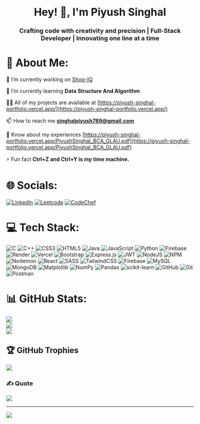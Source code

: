 <h1 align="center">Hey! 👋, I'm Piyush Singhal</h1>
<h3 align="center">Crafting code with creativity and precision | Full-Stack Developer | Innovating one line at a time</h3>



# 💫 About Me:
🔭 I’m currently working on [Shop-IQ](https://shopiq-app.vercel.app/)

🌱 I’m currently learning **Data Structure And Algorithm**

👨‍💻 All of my projects are available at [https://piyush-singhal-portfolio.vercel.app/](https://piyush-singhal-portfolio.vercel.app/)

📫 How to reach me **singhalpiyush789@gmail.com**

📄 Know about my experiences [https://piyush-singhal-portfolio.vercel.app/PiyushSinghal_BCA_GLAU.pdf](https://piyush-singhal-portfolio.vercel.app/PiyushSinghal_BCA_GLAU.pdf)

⚡ Fun fact **Ctrl+Z and Ctrl+Y is my time machine.**



# 🌐 Socials:
[![LinkedIn](https://img.shields.io/badge/LinkedIn-%230077B5.svg?logo=linkedin&logoColor=white)](https://linkedin.com/in/piyush0809) 
[![Leetcode](https://img.shields.io/badge/LinkedIn-%230077B5.svg?logo=linkedin&logoColor=white)](https://linkedin.com/in/piyush0809) 
[![CodeChef](https://img.shields.io/badge/LinkedIn-%230077B5.svg?logo=linkedin&logoColor=white)](https://linkedin.com/in/piyush0809) 
<!-- <p align="left">
<a href="https://linkedin.com/in/piyush0809" target="blank"><img align="center" src="https://raw.githubusercontent.com/rahuldkjain/github-profile-readme-generator/master/src/images/icons/Social/linked-in-alt.svg" alt="piyush0809" height="30" width="40" /></a>
<a href="https://www.codechef.com/users/piyush85" target="blank"><img align="center" src="https://cdn.jsdelivr.net/npm/simple-icons@3.1.0/icons/codechef.svg" alt="piyush85" height="30" width="40" /></a>
<a href="https://www.leetcode.com/piyushsinghal01" target="blank"><img align="center" src="https://raw.githubusercontent.com/rahuldkjain/github-profile-readme-generator/master/src/images/icons/Social/leet-code.svg" alt="piyushsinghal01" height="30" width="40" /></a>
<br><br>
</p> -->



# 💻 Tech Stack:
![C](https://img.shields.io/badge/c-%2300599C.svg?style=flat&logo=c&logoColor=white) ![C++](https://img.shields.io/badge/c++-%2300599C.svg?style=flat&logo=c%2B%2B&logoColor=white) ![CSS3](https://img.shields.io/badge/css3-%231572B6.svg?style=flat&logo=css3&logoColor=white) ![HTML5](https://img.shields.io/badge/html5-%23E34F26.svg?style=flat&logo=html5&logoColor=white) ![Java](https://img.shields.io/badge/java-%23ED8B00.svg?style=flat&logo=openjdk&logoColor=white) ![JavaScript](https://img.shields.io/badge/javascript-%23323330.svg?style=flat&logo=javascript&logoColor=%23F7DF1E) ![Python](https://img.shields.io/badge/python-3670A0?style=flat&logo=python&logoColor=ffdd54) ![Firebase](https://img.shields.io/badge/firebase-%23039BE5.svg?style=flat&logo=firebase) ![Render](https://img.shields.io/badge/Render-%46E3B7.svg?style=flat&logo=render&logoColor=white) ![Vercel](https://img.shields.io/badge/vercel-%23000000.svg?style=flat&logo=vercel&logoColor=white) ![Bootstrap](https://img.shields.io/badge/bootstrap-%238511FA.svg?style=flat&logo=bootstrap&logoColor=white) ![Express.js](https://img.shields.io/badge/express.js-%23404d59.svg?style=flat&logo=express&logoColor=%2361DAFB) ![JWT](https://img.shields.io/badge/JWT-black?style=flat&logo=JSON%20web%20tokens) ![NodeJS](https://img.shields.io/badge/node.js-6DA55F?style=flat&logo=node.js&logoColor=white) ![NPM](https://img.shields.io/badge/NPM-%23CB3837.svg?style=flat&logo=npm&logoColor=white) ![Nodemon](https://img.shields.io/badge/NODEMON-%23323330.svg?style=flat&logo=nodemon&logoColor=%BBDEAD) ![React](https://img.shields.io/badge/react-%2320232a.svg?style=flat&logo=react&logoColor=%2361DAFB) ![SASS](https://img.shields.io/badge/SASS-hotpink.svg?style=flat&logo=SASS&logoColor=white) ![TailwindCSS](https://img.shields.io/badge/tailwindcss-%2338B2AC.svg?style=flat&logo=tailwind-css&logoColor=white) ![Firebase](https://img.shields.io/badge/firebase-a08021?style=flat&logo=firebase&logoColor=ffcd34) ![MySQL](https://img.shields.io/badge/mysql-4479A1.svg?style=flat&logo=mysql&logoColor=white) ![MongoDB](https://img.shields.io/badge/MongoDB-%234ea94b.svg?style=flat&logo=mongodb&logoColor=white) ![Matplotlib](https://img.shields.io/badge/Matplotlib-%23ffffff.svg?style=flat&logo=Matplotlib&logoColor=black) ![NumPy](https://img.shields.io/badge/numpy-%23013243.svg?style=flat&logo=numpy&logoColor=white) ![Pandas](https://img.shields.io/badge/pandas-%23150458.svg?style=flat&logo=pandas&logoColor=white) ![scikit-learn](https://img.shields.io/badge/scikit--learn-%23F7931E.svg?style=flat&logo=scikit-learn&logoColor=white) ![GitHub](https://img.shields.io/badge/github-%23121011.svg?style=flat&logo=github&logoColor=white) ![Git](https://img.shields.io/badge/git-%23F05033.svg?style=flat&logo=git&logoColor=white) ![Postman](https://img.shields.io/badge/Postman-FF6C37?style=flat&logo=postman&logoColor=white)




# 📊 GitHub Stats:
![](https://github-readme-stats.vercel.app/api?username=PiyushSinghal01&theme=dark&hide_border=false&include_all_commits=true&count_private=false)<br/>
![](https://github-readme-streak-stats.herokuapp.com/?user=PiyushSinghal01&theme=dark&hide_border=false)<br/>
![](https://github-readme-stats.vercel.app/api/top-langs/?username=PiyushSinghal01&theme=dark&hide_border=false&include_all_commits=true&count_private=false&layout=compact)




## 🏆 GitHub Trophies
![](https://github-profile-trophy.vercel.app/?username=PiyushSinghal01&theme=radical&no-frame=false&no-bg=true&margin-w=4)



### ✍️ Quote
![](https://quotes-github-readme.vercel.app/api?type=horizontal&theme=radical)

<!-- count -->
---
[![](https://visitcount.itsvg.in/api?id=PiyushSinghal01&icon=0&color=0)](https://visitcount.itsvg.in)
